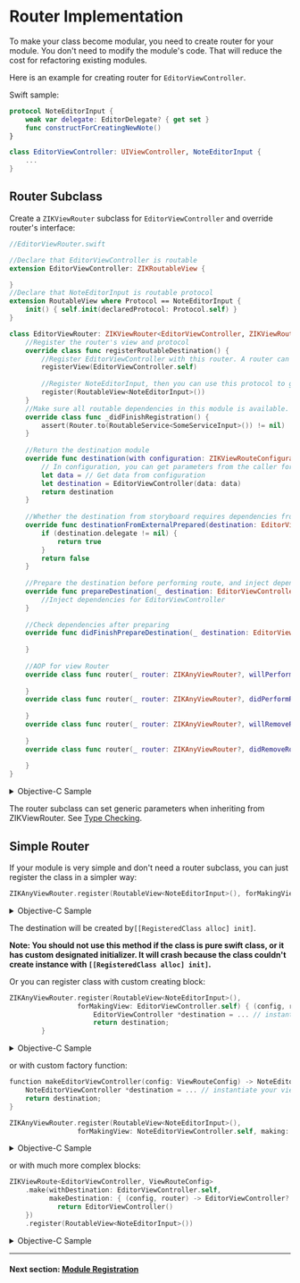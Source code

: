 # Router Implementation

To make your class become modular, you need to create router for your module. You don't need to modify the module's code. That will reduce the cost for refactoring existing modules.

Here is an example for creating router for `EditorViewController`.

Swift sample:

```swift
protocol NoteEditorInput {
    weak var delegate: EditorDelegate? { get set }
    func constructForCreatingNewNote()
}

class EditorViewController: UIViewController, NoteEditorInput {
    ...
}
```
## Router Subclass

Create a `ZIKViewRouter` subclass for `EditorViewController` and override router's interface:

```swift
//EditorViewRouter.swift

//Declare that EditorViewController is routable
extension EditorViewController: ZIKRoutableView {

}
//Declare that NoteEditorInput is routable protocol
extension RoutableView where Protocol == NoteEditorInput {
    init() { self.init(declaredProtocol: Protocol.self) }
}

class EditorViewRouter: ZIKViewRouter<EditorViewController, ZIKViewRouteConfiguration> {
    //Register the router's view and protocol
    override class func registerRoutableDestination() {
        //Register EditorViewController with this router. A router can register multi views, and a view can be registered with multi router
        registerView(EditorViewController.self)
        
        //Register NoteEditorInput, then you can use this protocol to get this router
        register(RoutableView<NoteEditorInput>())
    }
    //Make sure all routable dependencies in this module is available.
    override class func _didFinishRegistration() {
        assert(Router.to(RoutableService<SomeServiceInput>()) != nil)
    }
    
    //Return the destination module
    override func destination(with configuration: ZIKViewRouteConfiguration) -> EditorViewController? {
        // In configuration, you can get parameters from the caller for creating the instance
        let data = // Get data from configuration
        let destination = EditorViewController(data: data)
        return destination
    }
    
    //Whether the destination from storyboard requires dependencies from external
    override func destinationFromExternalPrepared(destination: EditorViewController) -> Bool {
        if (destination.delegate != nil) {
            return true
        }
        return false
    }
    
    //Prepare the destination before performing route, and inject dependencies
    override func prepareDestination(_ destination: EditorViewController, configuration: ZIKViewRouteConfiguration) {
        //Inject dependencies for EditorViewController
    }
    
    //Check dependencies after preparing
    override func didFinishPrepareDestination(_ destination: EditorViewController, configuration: ZIKViewRouteConfiguration) {
        
    }
    
    //AOP for view Router
    override class func router(_ router: ZIKAnyViewRouter?, willPerformRouteOnDestination destination: EditorViewController, fromSource source: Any?) {
        
    }
    override class func router(_ router: ZIKAnyViewRouter?, didPerformRouteOnDestination destination: EditorViewController, fromSource source: Any?) {
        
    }
    override class func router(_ router: ZIKAnyViewRouter?, willRemoveRouteOnDestination destination: EditorViewController, fromSource source: Any?) {
        
    }
    override class func router(_ router: ZIKAnyViewRouter?, didRemoveRouteOnDestination destination: EditorViewController, fromSource source: Any?) {
        
    }
}
```

<details><summary>Objective-C Sample</summary>

```objectivec
//NoteEditorInput.h

//Declare that NoteEditorInput is routable protocol
@protocol NoteEditorInput: ZIKViewRoutable
@property (nonatomic, weak) id<EditorDelegate> delegate;
- (void)constructForCreatingNewNote;
@end
```
```objectivec
@interface EditorViewController: UIViewController <NoteEditorInput>
@end
```

Create a `ZIKViewRouter` subclass for `EditorViewController`:

```objectivec
//EditorViewRouter.h
@interface EditorViewRouter : ZIKViewRouter
@end
```
```objectivec
//EditorViewRouter.m

//Declare that EditorViewController is routable
@interface EditorViewController (EditorViewRouter) <ZIKRoutableView>
@end
@implementation EditorViewController (EditorViewRouter)
@end

@implementation EditorViewRouter

//Register the router's view and protocol
+ (void)registerRoutableDestination {
    //Register EditorViewController with this router. A router can register multi views, and a view can be registered with multi router
    [self registerView:[EditorViewController class]];
    
    //Register NoteEditorInput, then you can use this protocol to get this router
    [self registerViewProtocol:ZIKRoutable(NoteEditorInput)];
}

//Return the destination module
- (nullable EditorViewController *)destinationWithConfiguration:(ZIKViewRouteConfiguration *)configuration {
    // In configuration, you can get parameters from the caller for creating the instance
    id data = // Get data from configuration    
    EditorViewController *destination = [[EditorViewController alloc] initWithData:data];
    return destination;
}

//Whether the destination from storyboard requires dependencies from external
- (BOOL)destinationFromExternalPrepared:(EditorViewController *)destination {
    if (destination.delegate != nil) {
        return YES;
    }
    return NO;
}

//Prepare the destination before performing route, and inject dependencies
- (void)prepareDestination:(EditorViewController *)destination configuration:(ZIKViewRouteConfiguration *)configuration {
    //Inject dependencies for EditorViewController
}

//Check dependencies after preparing
- (void)didFinishPrepareDestination:(EditorViewController *)destination configuration:(ZIKViewRouteConfiguration *)configuration {
    
}

//AOP for view router
+ (void)router:(nullable ZIKViewRouter *)router willPerformRouteOnDestination:(EditorViewController *)destination fromSource:(id)source {
    
}
+ (void)router:(nullable ZIKViewRouter *)router didPerformRouteOnDestination:(EditorViewController *)destination fromSource:(id)source {
    
}
+ (void)router:(nullable ZIKViewRouter *)router willRemoveRouteOnDestination:(EditorViewController *)destination fromSource:(id)source {
    
}
+ (void)router:(nullable ZIKViewRouter *)router didRemoveRouteOnDestination:(EditorViewController *)destination fromSource:(id)source {
    
}

@end
```
</details>

The router subclass can set generic parameters when inheriting from ZIKViewRouter. See [Type Checking](TypeChecking.md).

## Simple Router

If your module is very simple and don't need a router subclass, you can just register the class in a simpler way:

```swift
ZIKAnyViewRouter.register(RoutableView<NoteEditorInput>(), forMakingView: EditorViewController.self)
```

<details><summary>Objective-C Sample</summary>

```objectivec
[ZIKViewRouter registerViewProtocol:ZIKRoutable(NoteEditorInput) forMakingView:[EditorViewController class]];
```

</details>

The destination will be created by`[[RegisteredClass alloc] init]`.

**Note: You should not use this method if the class is pure swift class, or it has custom designated initializer.  It will crash because the class couldn't create instance with `[[RegisteredClass alloc] init]`.**

Or you can register class with custom creating block:

```swift
ZIKAnyViewRouter.register(RoutableView<NoteEditorInput>(), 
                 forMakingView: EditorViewController.self) { (config, router) -> NoteEditorInput? in
                     EditorViewController *destination = ... // instantiate your view controller
                     return destination;
        }

```

<details><summary>Objective-C Sample</summary>

```objectivec
[ZIKViewRouter
    registerViewProtocol:ZIKRoutable(NoteEditorInput)
    forMakingView:[EditorViewController class]
    making:^id _Nullable(ZIKViewRouteConfiguration *config, ZIKViewRouter *router) {
        EditorViewController *destination = ... // instantiate your view controller
        return destination;
 }];
```

</details>

or with custom factory function:

```swift
function makeEditorViewController(config: ViewRouteConfig) -> NoteEditorInput? {
    NoteEditorViewController *destination = ... // instantiate your view controller
    return destination;
}

ZIKAnyViewRouter.register(RoutableView<NoteEditorInput>(), 
                 forMakingView: NoteEditorViewController.self, making: makeEditorViewController)
```

<details><summary>Objective-C Sample</summary>

```objectivec
id<NoteEditorInput> makeEditorViewController(ZIKViewRouteConfiguration *config) {
    NoteEditorViewController *destination = ... // instantiate your view controller
    return destination;
}

[ZIKViewRouter
    registerViewProtocol:ZIKRoutable(NoteEditorInput)
    forMakingView:[NoteEditorViewController class]
    factory:makeEditorViewController];
```

</details>

or with much more complex blocks:

```swift
ZIKViewRoute<EditorViewController, ViewRouteConfig>
    .make(withDestination: EditorViewController.self,
          makeDestination: { (config, router) -> EditorViewController? in
            return EditorViewController()
    })
    .register(RoutableView<NoteEditorInput>())
```

<details><summary>Objective-C Sample</summary>

```objectivec
[ZIKViewRoute<EditorViewController *, ZIKViewRouteConfig *> 
	makeRouteWithDestination:[EditorViewController class] 
	makeDestination:^ EditorViewController * _Nullable(ZIKViewRouteConfig * _Nonnull config, __kindof ZIKRouter<EditorViewController *,ZIKViewRouteConfig *,ZIKViewRemoveConfiguration *> * _Nonnull router) {
        return [[EditorViewController alloc] init];
    }];
```
</details>

---
#### Next section: [Module Registration](ModuleRegistration.md)